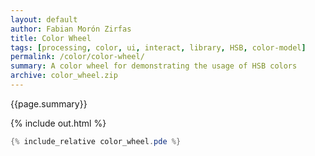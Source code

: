 ```yaml
---
layout: default
author: Fabian Morón Zirfas
title: Color Wheel
tags: [processing, color, ui, interact, library, HSB, color-model]
permalink: /color/color-wheel/
summary: A color wheel for demonstrating the usage of HSB colors
archive: color_wheel.zip
---
```


<div class="hero">{{page.summary}}</div>

<!-- more -->

{% include out.html %}

```java
{% include_relative color_wheel.pde %}
```



